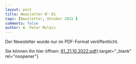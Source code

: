 ```yaml
---
layout: post
title: Newsletter N° 81
tags: [Newsletter, Oktober 2022 ]
comments: false
author: W. Peter Mulacz
---
```


Der Newsletter wurde nur im PDF-Format veröffentlicht.

Sie können ihn hier öffnen: [81_21.10.2022.pdf](../assets/pdf/81_21.10.2022.pdf){:target="_blank" rel="noopener"}